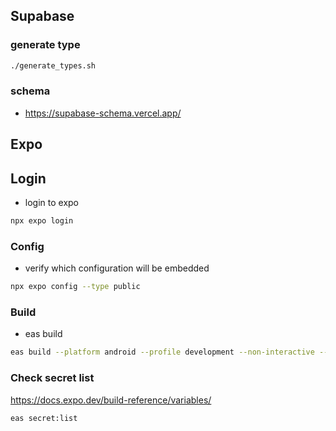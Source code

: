 ## Supabase

### generate type
```bash
./generate_types.sh
```

### schema
- https://supabase-schema.vercel.app/

## Expo

## Login
- login to expo
```bash
npx expo login
```

### Config
- verify which configuration will be embedded
```bash
npx expo config --type public
```

### Build
- eas build
```bash
eas build --platform android --profile development --non-interactive --no-wait
```

### Check secret list
https://docs.expo.dev/build-reference/variables/
```bash
eas secret:list
```
